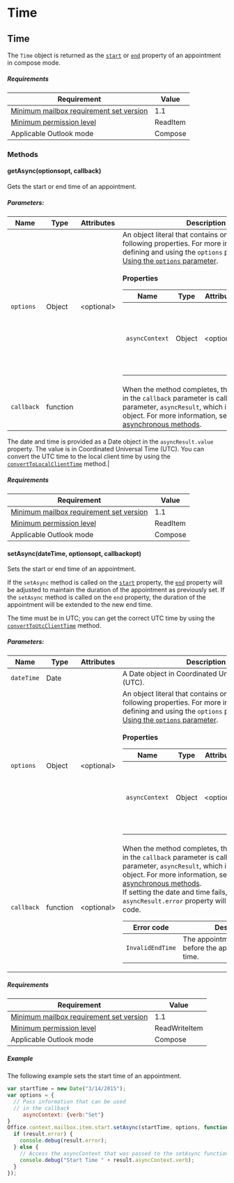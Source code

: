  

# Time

## Time

The `Time` object is returned as the [`start`](Office.context.mailbox.item.html#start) or [`end`](Office.context.mailbox.item.html#end) property of an appointment in compose mode.

##### Requirements

|Requirement| Value|
|---|---|
|[Minimum mailbox requirement set version](./tutorial-api-requirement-sets.html)| 1.1|
|[Minimum permission level](https://msdn.microsoft.com/EN-US/library/office/fp161087.aspx)| ReadItem|
|Applicable Outlook mode| Compose|

### Methods

####  getAsync(optionsopt, callback)

Gets the start or end time of an appointment.

##### Parameters:

|Name| Type| Attributes| Description|
|---|---|---|---|
|`options`| Object| &lt;optional&gt;|An object literal that contains one or more of the following properties. For more information on defining and using the `options` parameter, see [Using the `options` parameter](tutorial-options.html).<br/><br/>**Properties**<br/><table class="nested-table"><thead><tr><th>Name</th><th>Type</th><th>Attributes</th><th>Description</th></tr></thead><tbody><tr><td><code>asyncContext</code></td><td>Object</td><td>&lt;optional&gt;</td><td>Developers can provide any object they wish to access in the callback method.</td></tr></tbody></table>|
|`callback`| function||When the method completes, the function passed in the `callback` parameter is called with a single parameter, `asyncResult`, which is an [`AsyncResult`](simple-types.html#AsyncResult) object. For more information, see [Using asynchronous methods](tutorial-asynchronous.html).

The date and time is provided as a Date object in the `asyncResult.value` property. The value is in Coordinated Universal Time (UTC). You can convert the UTC time to the local client time by using the [`convertToLocalClientTime`](Office.context.mailbox.html#convertToLocalClientTime) method.|

##### Requirements

|Requirement| Value|
|---|---|
|[Minimum mailbox requirement set version](./tutorial-api-requirement-sets.html)| 1.1|
|[Minimum permission level](https://msdn.microsoft.com/EN-US/library/office/fp161087.aspx)| ReadItem|
|Applicable Outlook mode| Compose|
####  setAsync(dateTime, optionsopt, callbackopt)

Sets the start or end time of an appointment.

If the `setAsync` method is called on the [`start`](Office.context.mailbox.item.html#start) property, the [`end`](Office.context.mailbox.item.html#end) property will be adjusted to maintain the duration of the appointment as previously set. If the `setAsync` method is called on the `end` property, the duration of the appointment will be extended to the new end time.

The time must be in UTC; you can get the correct UTC time by using the [`convertToUtcClientTime`](Office.context.mailbox.html#convertToUtcClientTime) method.

##### Parameters:

|Name| Type| Attributes| Description|
|---|---|---|---|
|`dateTime`| Date||A Date object in Coordinated Universal Time (UTC).|
|`options`| Object| &lt;optional&gt;|An object literal that contains one or more of the following properties. For more information on defining and using the `options` parameter, see [Using the `options` parameter](tutorial-options.html).<br/><br/>**Properties**<br/><table class="nested-table"><thead><tr><th>Name</th><th>Type</th><th>Attributes</th><th>Description</th></tr></thead><tbody><tr><td><code>asyncContext</code></td><td>Object</td><td>&lt;optional&gt;</td><td>Developers can provide any object they wish to access in the callback method.</td></tr></tbody></table>|
|`callback`| function| &lt;optional&gt;|When the method completes, the function passed in the `callback` parameter is called with a single parameter, `asyncResult`, which is an [`AsyncResult`](simple-types.html#AsyncResult) object. For more information, see [Using asynchronous methods](tutorial-asynchronous.html).<br/>If setting the date and time fails, the `asyncResult.error` property will contain an error code.<br/><table class="nested-table"><thead><tr><th>Error code</th><th>Description</th></tr></thead><tbody><tr><td><code>InvalidEndTime</code></td><td>The appointment end time is before the appointment start time.</td></tr></tbody></table>|

##### Requirements

|Requirement| Value|
|---|---|
|[Minimum mailbox requirement set version](./tutorial-api-requirement-sets.html)| 1.1|
|[Minimum permission level](https://msdn.microsoft.com/EN-US/library/office/fp161087.aspx)| ReadWriteItem|
|Applicable Outlook mode| Compose|

##### Example

The following example sets the start time of an appointment.

```js
var startTime = new Date("3/14/2015");
var options = {
  // Pass information that can be used
  // in the callback
	 asyncContext: {verb:"Set"}
}
Office.context.mailbox.item.start.setAsync(startTime, options, function(result) { 
  if (result.error) {
    console.debug(result.error);
  } else {
    // Access the asyncContext that was passed to the setAsync function
    console.debug("Start Time " + result.asyncContext.verb);
  }
});
```
